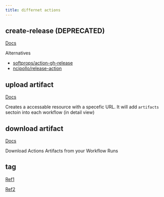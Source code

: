 ```yaml
---
title: differnet actions
---
```


## create-release (DEPRECATED)

[Docs](https://github.com/actions/create-release)

Alternatives

- [softprops/action-gh-release](https://github.com/softprops/action-gh-release)
- [ncipollo/release-action](https://github.com/ncipollo/release-action)

## upload artifact

[Docs](https://github.com/actions/upload-artifact)

Creates a accessable resource with a specefic URL. It will add `artifacts` sectoin into each workflow (in detail view)

## download artifact

[Docs](https://github.com/actions/download-artifact)

Download Actions Artifacts from your Workflow Runs

## tag

[Ref1](https://github.com/mathieudutour/github-tag-action)

[Ref2](https://github.com/anothrNick/github-tag-action)
